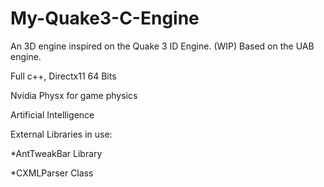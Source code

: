 # My-Quake3-C-Engine
An 3D engine  inspired on the Quake 3 ID Engine. (WIP)
Based on the UAB engine.

Full c++, Directx11 64 Bits

Nvidia Physx for game physics

Artificial Intelligence

External Libraries in use:

*AntTweakBar Library

*CXMLParser Class
